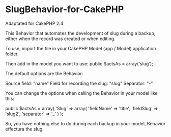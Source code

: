 SlugBehavior-for-CakePHP
========================

Adaptated for CakePHP 2.4

This Behavior that automates the development of slug during a backup, either when the record was created or when editing.

To use, import the file in your CakePHP Model (app / Model) application folder.

Then add in the model you want to use:
public $actsAs =  array('slug');

The default options are the Behavior:

Source field: "name"
Field for recording the slug: "slug"
Separator: "-"

You can change the options when calling the Behavior in your model like this:

public $actsAs  = array(
  'Slug'  =>  array(
    'fieldName' =>  'title', 
    'fieldSlug' =>  'slug2', 
    'separator' =>  '_'
    )
  );

So, you have nothing else to do during each backup in your model, Behavior effectura the slug.
